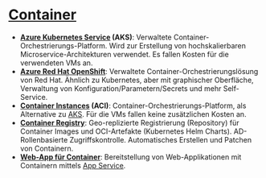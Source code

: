# [Container]

* **[Azure Kubernetes Service] (AKS)**: Verwaltete
    Container-Orchestrierungs-Platform. Wird zur Erstellung von hochskalierbaren
    Microservice-Architekturen verwendet. Es fallen Kosten für die verwendeten
    VMs an.
* **[Azure Red Hat OpenShift]**: Verwaltete Container-Orchestrierungslösung von
    Red Hat. Ähnlich zu Kubernetes, aber mit graphischer Oberfläche, Verwaltung
    von Konfiguration/Parametern/Secrets und mehr Self-Service.
* **[Container Instances] (ACI)**: Container-Orchestrierungs-Platform, als
    Alternative zu [AKS](#AKS). Für die VMs fallen keine zusätzlichen Kosten an.
* **[Container Registry]**: Geo-replizierte Registrierung (Repository) für
    Container Images und OCI-Artefakte (Kubernetes Helm Charts).
    AD-Rollenbasierte Zugriffskontrolle. Automatisches Erstellen und Patchen von
    Containern.
* **[Web-App für Container]**: Bereitstellung von Web-Applikationen mit
    Containern mittels [App Service](/compute.md).

[Container]: https://azure.microsoft.com/de-de/services/#containers
[Azure Kubernetes Service]: https://azure.microsoft.com/de-de/services/kubernetes-service/
[Azure Red Hat OpenShift]: https://azure.microsoft.com/de-de/services/openshift/
[Container Instances]: https://azure.microsoft.com/de-de/services/container-instances/
[Container Registry]: https://azure.microsoft.com/de-de/services/container-registry/
[Web-App für Container]: https://azure.microsoft.com/de-de/services/app-service/containers/
